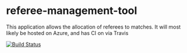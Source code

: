 # referee-management-tool

This application allows the allocation of referees to matches. It will most likely be hosted on Azure, and has CI on via Travis

[![Build Status](https://travis-ci.org/rares985/referee-management-tool.svg?branch=master)](https://travis-ci.org/rares985/referee-management-tool)

